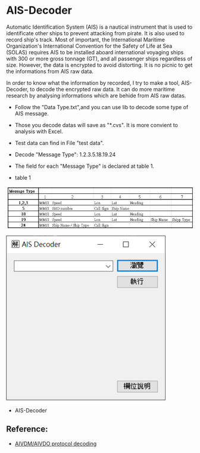 # AIS-Decoder

Automatic Identification System (AIS) is a nautical instrument that is used to identificate other ships to prevent attacking from pirate. It is also used to record ship's track. Most of important, the International Maritime Organization's International Convention for the Safety of Life at Sea (SOLAS) requires AIS to be installed aboard international voyaging ships with 300 or more gross tonnage (GT), and all passenger ships regardless of size. However, the data is encrypted to avoid distorting. It is no picnic to get the informations from AIS raw data. 

In order to know what the information by recorded, I try to make a tool, AIS-Decoder, to decode the encrypted raw data. It can do more maritime research by analysing informations which are behide from AIS raw datas.

- Follow the "Data Type.txt",and you can use lib to decode some type of AIS message.

- Those you decode datas will save as "*.cvs". It is more convient to analysis with Excel.

- Test data can find in File "test data".

- Decode "Message Type": 1.2.3.5.18.19.24

- The field for each "Message Type" is declared at table 1.

- table 1

![Fields]

![main]

- AIS-Decoder

## Reference:
- [AIVDM/AIVDO protocol decoding]

[main]: pics/main.png
[Fields]: pics/Fields.png
[AIVDM/AIVDO protocol decoding]: https://gpsd.gitlab.io/gpsd/AIVDM.html